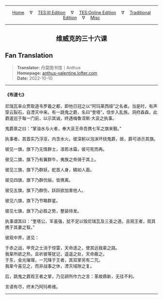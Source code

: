
---

<!-- Jekyll Page Links -->

<center>
<a href="../../../../../../index.html">Home</a>
&emsp;&nabla;&emsp;
<a href="../../../../../index-tes3.html">TES:III Edition</a>
&emsp;&nabla;&emsp;
<a href="../../../../../index-teso.html">TES:Online Edition</a>
&emsp;&nabla;&emsp;
<a href="../../../../../index-traditional.html">Traditional Edition</a>
&emsp;&nabla;&emsp;
<a href="../../../../../index-misc.html">Misc</a>
</center>

<!-- Markdown Body Below: -->

---

<center>
<h2><span style="font-family:SimSun">维威克的三十六课</span></h2>
</center>

## Fan Translation

> __Translator:__ 丹莫图书馆丨Anthus\
> __Homepage:__ [anthus-valentine.lofter.com][1]\
> __Date:__ 2022-10-10

[1]: https://anthus-valentine.lofter.com/post/3153c072_2b7017f18

---

#### 《布道七》

尼瑞瓦率众贾取道韦罗羲之都，即他日冠之以“阿玛莱西娅”之名者。当是时，有声穿云裂石，自湮灭中来。有一跳鬼之爵，名曰“奎塔”，信步入乱族。洞府森森，此爵逡巡于每一门前，以示其诚，终遇梅鲁涅斯·大衮之执事。

鬼爵禀之曰：“掌浊水与火者，奉大衮王命吾携七军之旗来觐。”

执事者，其首实乃浮沤，内含水火。彼深躬以泡沫环绕鬼爵，故，爵可进示其旗。

彼见一旗，旗下乃无情群士，凛若冰霜，彼可死而再。

彼见二旗，旗下乃有翼群牛，夷族之帝骑于其上。

彼见三旗，旗下乃群妖，蛇首人身，鳞如人面。

彼见四旗，旗下乃群伉俪，皆携离。

彼见五旗，旗下乃群伤，跃跃欲加害他人。

彼见六旗，旗下乃节略群星。

彼见七旗，旗下乃必胜之势，整装待发。

执事谓其曰：“奎塔公，军虽强，犹不足以毁尼瑞瓦及三圣之道。且观王者，观其携于其妻之智。”

彼观中界，遂见：

于赤之战，甲壳之士消于惊雷，天命逐之，使其远我辈之路。\
我辈所欲之热，且祈彼等犹记，遥遥之处，天命蔽之。\
于东，金光璀璨，一咒降于王者，其双掌另有二咒。\
我辈今喜见之，而非战事之休，湮灭域隙之复。

后，跳鬼之爵观王者之掌，乃见卵所作力之言：革故鼎新，无往不利。

言语有尽，终末乃阿玛希维。

---
